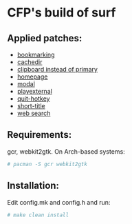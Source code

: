 # CFP's build of surf

## Applied patches:
- [bookmarking](https://surf.suckless.org/patches/bookmarking/)
- [cachedir](https://surf.suckless.org/patches/cachedir/)
- [clipboard instead of primary](https://surf.suckless.org/patches/clipboard-instead-of-primary/)
- [homepage](https://surf.suckless.org/patches/homepage/)
- [modal](https://surf.suckless.org/patches/modal/)
- [playexternal](https://surf.suckless.org/patches/playexternal/)
- [quit-hotkey](https://surf.suckless.org/patches/quit-hotkey/)
- [short-title](https://surf.suckless.org/patches/short-title/)
- [web search](https://surf.suckless.org/patches/web-search/)

## Requirements:
gcr, webkit2gtk. On Arch-based systems:

```bash
# pacman -S gcr webkit2gtk
```

## Installation:
Edit config.mk and config.h and run:

```bash
# make clean install
```
